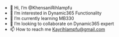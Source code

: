 - 👋 Hi, I’m @KhensaniRihlampfu
- 👀 I’m interested in Dynamic365 Functionality
- 🌱 I’m currently learning MB330
- 💞️ I’m looking to collaborate on Dynamic365 expert
- 📫 How to reach me Kayrihlampfu@gmail.com

<!---
KhensaniRihlampfu/KhensaniRihlampfu is a ✨ special ✨ repository because its `README.md` (this file) appears on your GitHub profile.
You can click the Preview link to take a look at your changes.
--->

